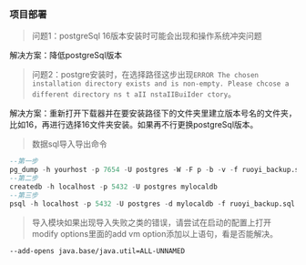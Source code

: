 ### 项目部署

> 问题1：postgreSql 16版本安装时可能会出现和操作系统冲突问题

解决方案：降低postgreSql版本

> 问题2：postgre安装时，在选择路径这步出现`ERROR The chosen installation directory exists and is non-empty. Please chcose a different directory ns t aII nstaIIBuiIder ctory`。

解决方案：重新打开下载器并在要安装路径下的文件夹里建立版本号名的文件夹，比如16，再进行选择16文件夹安装。如果再不行更换postgreSql版本。

>数据sql导入导出命令

```sql
--第一步
pg_dump -h yourhost -p 7654 -U postgres -W -F p -b -v -f ruoyi_backup.sql ruoyi
--第二步
createdb -h localhost -p 5432 -U postgres mylocaldb
--第三步
psql -h localhost -p 5432 -U postgres -d mylocaldb -f ruoyi_backup.sql
```
>导入模块如果出现导入失败之类的错误，请尝试在启动的配置上打开modify options里面的add vm option添加以上语句，看是否能解决。
```md
--add-opens java.base/java.util=ALL-UNNAMED
```


